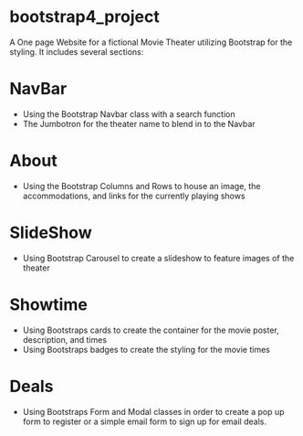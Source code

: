 # bootstrap4_project
A One page Website for a fictional Movie Theater utilizing Bootstrap for the styling. It includes several sections:

# NavBar
* Using the Bootstrap Navbar class with a search function
* The Jumbotron for the theater name to blend in to the Navbar
# About
* Using the Bootstrap Columns and Rows to house an image, the accommodations, and links for the currently playing shows 

# SlideShow
* Using Bootstrap Carousel to create a slideshow to feature images of the theater

# Showtime
* Using Bootstraps cards to create the container for the movie poster, description, and times
* Using Bootstraps badges to create the styling for the movie times
# Deals
* Using Bootstraps Form and Modal classes in order to create a pop up form to register or a simple email form to sign up for email deals.  

